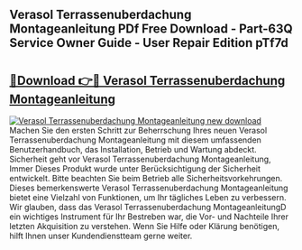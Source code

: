 ## Verasol Terrassenuberdachung Montageanleitung PDf Free Download - Part-63Q Service Owner Guide - User Repair Edition pTf7d

# <h2><a href="http://df7py9d.blite.top/?on=Verasol+Terrassenuberdachung+Montageanleitung">🔗Download 👉🔴 Verasol Terrassenuberdachung Montageanleitung</a></h2>

[![Verasol Terrassenuberdachung Montageanleitung new download](https://i.imgur.com/lujVjoI.png)](http://df7py9d.blite.top/?on=Verasol+Terrassenuberdachung+Montageanleitung)
Machen Sie den ersten Schritt zur Beherrschung Ihres neuen Verasol Terrassenuberdachung Montageanleitung mit diesem umfassenden Benutzerhandbuch, das Installation, Betrieb und Wartung abdeckt. Sicherheit geht vor Verasol Terrassenuberdachung Montageanleitung, Immer Dieses Produkt wurde unter Berücksichtigung der Sicherheit entwickelt. Bitte beachten Sie beim Betrieb alle Sicherheitsvorkehrungen. Dieses bemerkenswerte Verasol Terrassenuberdachung Montageanleitung bietet eine Vielzahl von Funktionen, um Ihr tägliches Leben zu verbessern. Wir glauben, dass das Verasol Terrassenuberdachung MontageanleitungD ein wichtiges Instrument für Ihr Bestreben war, die Vor- und Nachteile Ihrer letzten Akquisition zu verstehen. Wenn Sie Hilfe oder Klärung benötigen, hilft Ihnen unser Kundendienstteam gerne weiter.
